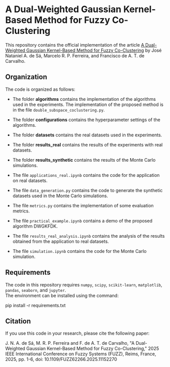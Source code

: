 # A Dual-Weighted Gaussian Kernel-Based Method for Fuzzy Co-Clustering

This repository contains the official implementation of the article [A Dual-Weighted Gaussian Kernel-Based Method for Fuzzy Co-Clustering](https://ieeexplore.ieee.org/abstract/document/11152270) by José Nataniel A. de Sá, Marcelo R. P. Ferreira, and Francisco de A. T. de Carvalho.

## Organization

The code is organized as follows:

* The folder **algorithms** contains the implementation of the algorithms used in the experiments. The implementation of the proposed method is in the file `double_subspace_coclustering.py`.

* The folder **configurations** contains the hyperparameter settings of the algorithms.

* The folder **datasets** contains the real datasets used in the experiments.

* The folder **results_real** contains the results of the experiments with real datasets.

* The folder **results_synthetic** contains the results of the Monte Carlo simulations.

* The file `applications_real.ipynb` contains the code for the application on real datasets.

* The file `data_generation.py` contains the code to generate the synthetic datasets used in the Monte Carlo simulations.

* The file `metrics.py` contains the implementation of some evaluation metrics. 

* The file `practical_example.ipynb` contains a demo of the proposed algorithm DWGKFDK.

* The file `results_real_analysis.ipynb` contains the analysis of the results obtained from the application to real datasets.

* The file `simulation.ipynb` contains the code for the Monte Carlo simulation.

## Requirements

The code in this repository requires `numpy`, `scipy`, `scikit-learn`, `matplotlib`, `pandas`, `seaborn`, and `jupyter`.  
The environment can be installed using the command:

pip install -r requirements.txt


## Citation 

If you use this code in your research, please cite the following paper:

J. N. A. de Sá, M. R. P. Ferreira and F. de A. T. de Carvalho, "A Dual-Weighted Gaussian Kernel-Based Method for Fuzzy Co-Clustering," 2025 IEEE International Conference on Fuzzy Systems (FUZZ), Reims, France, 2025, pp. 1-6, doi: 10.1109/FUZZ62266.2025.11152270


